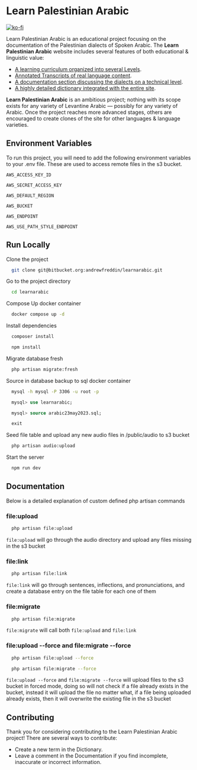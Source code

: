 # Learn Palestinian Arabic

[![ko-fi](https://ko-fi.com/img/githubbutton_sm.svg)](https://ko-fi.com/Z8Z754MZT)

Learn Palestinian Arabic</b> is an educational project focusing on the documentation of the Palestinian dialects of
Spoken Arabic. The <b>Learn Palestinian Arabic</b> website includes several features of both educational & linguistic
value:

- [A learning curriculum organized into several Levels](https://abdulbaha.xyz/lessons).
- [Annotated Transcripts of real language content](https://abdulbaha.xyz/texts).
- [A documentation section discussing the dialects on a technical level](https://abdulbaha.xyz/docs).
- [A highly detailed dictionary integrated with the entire site](https://abdulbaha.xyz/dictionary).

<b>Learn Palestinian Arabic</b> is an ambitious project; nothing with its scope exists for any variety of Levantine
Arabic — possibly for any variety of Arabic. Once the project reaches more advanced stages, others are encouraged to
create clones of the site for other languages & language varieties.

## Environment Variables

To run this project, you will need to add the following environment variables to your .env file. These are used to
access remote files in the s3 bucket.

`AWS_ACCESS_KEY_ID`

`AWS_SECRET_ACCESS_KEY`

`AWS_DEFAULT_REGION`

`AWS_BUCKET`

`AWS_ENDPOINT`

`AWS_USE_PATH_STYLE_ENDPOINT`

## Run Locally

Clone the project

```bash
  git clone git@bitbucket.org:andrewfreddin/learnarabic.git
```

Go to the project directory

```bash
  cd learnarabic
```

Compose Up docker container

```bash
  docker compose up -d
```

Install dependencies

```bash
  composer install
```

```bash
  npm install
```

Migrate database fresh

```bash
  php artisan migrate:fresh
```

Source in database backup to sql docker container

```bash
  mysql -h mysql -P 3306 -u root -p
```

```sql
  mysql> use learnarabic;
```

```sql
  mysql> source arabic23may2023.sql;
```

```sql
  exit
```

Seed file table and upload any new audio files in /public/audio to s3 bucket

```bash
  php artisan audio:upload
```

Start the server

```bash
  npm run dev
```

## Documentation

Below is a detailed explanation of custom defined php artisan commands

### file:upload

```bash
  php artisan file:upload
```

`file:upload` will go through the audio directory and upload any files missing in the s3 bucket

### file:link

```bash
  php artisan file:link
```

`file:link` will go through sentences, inflections, and pronunciations, and create a database entry on the file table
for each one of them

### file:migrate

```bash
  php artisan file:migrate
```

`file:migrate` will call both `file:upload` and `file:link`

### file:upload --force and file:migrate --force

```bash
  php artisan file:upload --force
```

```bash
  php artisan file:migrate --force
```

`file:upload --force` and `file:migrate --force` will upload files to the s3 bucket in forced mode, doing so will not 
check if a file already exists in the bucket, instead it will upload the file no matter what, if a file being uploaded
already exists, then it will overwrite the existing file in the s3 bucket

## Contributing

Thank you for considering contributing to the Learn Palestinian Arabic project! There are several ways to contribute:

- Create a new term in the Dictionary.
- Leave a comment in the Documentation if you find incomplete, inaccurate or incorrect information.

